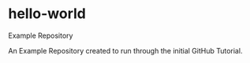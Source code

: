 # hello-world
Example Repository


An Example Repository created to run through the initial GitHub Tutorial.
